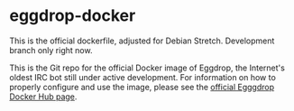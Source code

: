 # eggdrop-docker

This is the official dockerfile, adjusted for Debian Stretch. Development branch only right now.

This is the Git repo for the official Docker image of Eggdrop, the Internet's oldest IRC bot still under active development. For information on how to properly configure and use the image, please see the [official Egggdrop Docker Hub page](https://hub.docker.com/_/eggdrop/). 
